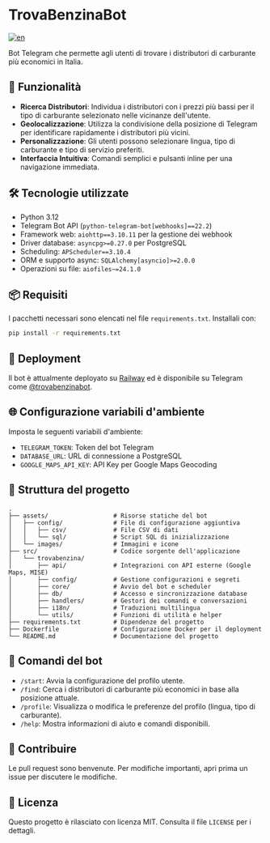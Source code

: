 # TrovaBenzinaBot

[![en](https://img.shields.io/badge/lang-english-blue.svg)](https://github.com/LorenzoQC/TrovaBenzinaBot/blob/main/README.md)

Bot Telegram che permette agli utenti di trovare i distributori di carburante più economici in Italia.

## 🚀 Funzionalità

* **Ricerca Distributori**: Individua i distributori con i prezzi più bassi per il tipo di carburante selezionato nelle
  vicinanze dell'utente.
* **Geolocalizzazione**: Utilizza la condivisione della posizione di Telegram per identificare rapidamente i
  distributori più vicini.
* **Personalizzazione**: Gli utenti possono selezionare lingua, tipo di carburante e tipo di servizio preferiti.
* **Interfaccia Intuitiva**: Comandi semplici e pulsanti inline per una navigazione immediata.

## 🛠️ Tecnologie utilizzate

* Python 3.12
* Telegram Bot API (`python-telegram-bot[webhooks]==22.2`)
* Framework web: `aiohttp==3.10.11` per la gestione dei webhook
* Driver database: `asyncpg>=0.27.0` per PostgreSQL
* Scheduling: `APScheduler==3.10.4`
* ORM e supporto async: `SQLAlchemy[asyncio]>=2.0.0`
* Operazioni su file: `aiofiles~=24.1.0`

## 📦 Requisiti

I pacchetti necessari sono elencati nel file `requirements.txt`. Installali con:

```bash
pip install -r requirements.txt
```

## 🚀 Deployment

Il bot è attualmente deployato su [Railway](https://railway.app) ed è disponibile su Telegram
come [@trovabenzinabot](https://t.me/trovabenzinabot).

## 🌐 Configurazione variabili d'ambiente

Imposta le seguenti variabili d'ambiente:

* `TELEGRAM_TOKEN`: Token del bot Telegram
* `DATABASE_URL`: URL di connessione a PostgreSQL
* `GOOGLE_MAPS_API_KEY`: API Key per Google Maps Geocoding

## 🔧 Struttura del progetto

```plaintext
.
├── assets/                  # Risorse statiche del bot
│   ├── config/              # File di configurazione aggiuntiva
│   │   ├── csv/             # File CSV di dati
│   │   └── sql/             # Script SQL di inizializzazione
│   └── images/              # Immagini e icone
├── src/                     # Codice sorgente dell'applicazione
│   └── trovabenzina/
│       ├── api/             # Integrazioni con API esterne (Google Maps, MISE)
│       ├── config/          # Gestione configurazioni e segreti
│       ├── core/            # Avvio del bot e scheduler
│       ├── db/              # Accesso e sincronizzazione database
│       ├── handlers/        # Gestori dei comandi e conversazioni
│       ├── i18n/            # Traduzioni multilingua
│       └── utils/           # Funzioni di utilità e helper
├── requirements.txt         # Dipendenze del progetto
├── Dockerfile               # Configurazione Docker per il deployment
└── README.md                # Documentazione del progetto
```

## 📌 Comandi del bot

* `/start`: Avvia la configurazione del profilo utente.
* `/find`: Cerca i distributori di carburante più economici in base alla posizione attuale.
* `/profile`: Visualizza o modifica le preferenze del profilo (lingua, tipo di carburante).
* `/help`: Mostra informazioni di aiuto e comandi disponibili.

## 🤝 Contribuire

Le pull request sono benvenute. Per modifiche importanti, apri prima un issue per discutere le modifiche.

## 📄 Licenza

Questo progetto è rilasciato con licenza MIT. Consulta il file `LICENSE` per i dettagli.
